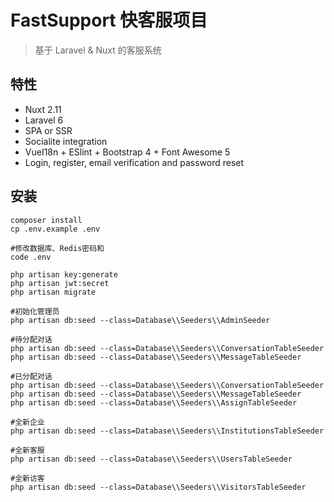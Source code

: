 # FastSupport 快客服项目

> 基于 Laravel & Nuxt 的客服系统

## 特性

- Nuxt 2.11
- Laravel 6
- SPA or SSR
- Socialite integration
- VueI18n + ESlint + Bootstrap 4 + Font Awesome 5
- Login, register, email verification and password reset

## 安装

```
composer install
cp .env.example .env

#修改数据库、Redis密码和
code .env

php artisan key:generate
php artisan jwt:secret
php artisan migrate
```


```
#初始化管理员
php artisan db:seed --class=Database\\Seeders\\AdminSeeder

#待分配对话
php artisan db:seed --class=Database\\Seeders\\ConversationTableSeeder
php artisan db:seed --class=Database\\Seeders\\MessageTableSeeder

#已分配对话
php artisan db:seed --class=Database\\Seeders\\ConversationTableSeeder
php artisan db:seed --class=Database\\Seeders\\MessageTableSeeder
php artisan db:seed --class=Database\\Seeders\\AssignTableSeeder

#全新企业
php artisan db:seed --class=Database\\Seeders\\InstitutionsTableSeeder

#全新客服
php artisan db:seed --class=Database\\Seeders\\UsersTableSeeder

#全新访客
php artisan db:seed --class=Database\\Seeders\\VisitorsTableSeeder
```
